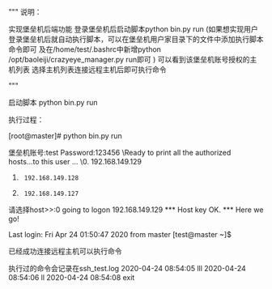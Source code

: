 """
说明：

实现堡垒机后端功能
登录堡垒机后启动脚本python bin.py  run
(如果想实现用户登录堡垒机后就自动执行脚本，可以在堡垒机用户家目录下的文件中添加执行脚本命令即可
及在/home/test/.bashrc中新增python /opt/baoleiji/crazyeye_manager.py run即可
)
可以看到该堡垒机账号授权的主机列表
选择主机列表连接远程主机后即可执行命令

"""




启动脚本
python bin.py  run

执行过程：

[root@master]# python bin.py  run   


堡垒机账号:test
Password:123456
\Ready to print all the authorized hosts...to this user ...
\0.      192.168.149.129
1.      192.168.149.128
2.      192.168.149.127
请选择host>>:0
going to logon  192.168.149.129
*** Host key OK.
*** Here we go!

Last login: Fri Apr 24 01:50:47 2020 from master
[test@master ~]$

已经成功连接远程主机可以执行命令

执行过的命令会记录在ssh_test.log
2020-04-24 08:54:05   lll
2020-04-24 08:54:06   ll
2020-04-24 08:54:08   exit
